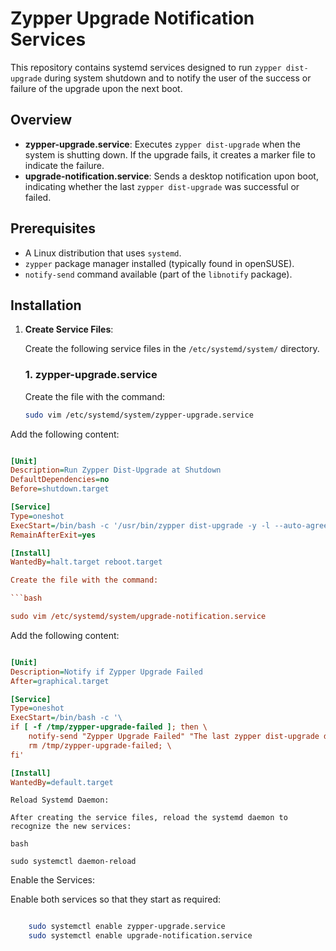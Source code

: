 # Zypper Upgrade Notification Services

This repository contains systemd services designed to run `zypper dist-upgrade` during system shutdown and to notify the user of the success or failure of the upgrade upon the next boot.

## Overview

- **zypper-upgrade.service**: Executes `zypper dist-upgrade` when the system is shutting down. If the upgrade fails, it creates a marker file to indicate the failure.
- **upgrade-notification.service**: Sends a desktop notification upon boot, indicating whether the last `zypper dist-upgrade` was successful or failed.

## Prerequisites

- A Linux distribution that uses `systemd`.
- `zypper` package manager installed (typically found in openSUSE).
- `notify-send` command available (part of the `libnotify` package).

## Installation

1. **Create Service Files**:

   Create the following service files in the `/etc/systemd/system/` directory.

   ### 1. zypper-upgrade.service

   Create the file with the command:

   ```bash
   sudo vim /etc/systemd/system/zypper-upgrade.service
   ```
Add the following content:

```ini

[Unit]
Description=Run Zypper Dist-Upgrade at Shutdown
DefaultDependencies=no
Before=shutdown.target

[Service]
Type=oneshot
ExecStart=/bin/bash -c '/usr/bin/zypper dist-upgrade -y -l --auto-agree-with-product-licenses --no-recommends || touch /tmp/zypper-upgrade-failed'
RemainAfterExit=yes

[Install]
WantedBy=halt.target reboot.target

Create the file with the command:

```bash

sudo vim /etc/systemd/system/upgrade-notification.service
```
Add the following content:

```ini

[Unit]
Description=Notify if Zypper Upgrade Failed
After=graphical.target

[Service]
Type=oneshot
ExecStart=/bin/bash -c '\
if [ -f /tmp/zypper-upgrade-failed ]; then \
    notify-send "Zypper Upgrade Failed" "The last zypper dist-upgrade did not complete successfully."; \
    rm /tmp/zypper-upgrade-failed; \
fi'

[Install]
WantedBy=default.target

```

    Reload Systemd Daemon:

    After creating the service files, reload the systemd daemon to recognize the new services:

    bash
```
sudo systemctl daemon-reload
```
Enable the Services:

Enable both services so that they start as required:

```bash

    sudo systemctl enable zypper-upgrade.service
    sudo systemctl enable upgrade-notification.service
```
